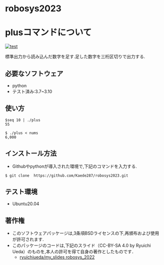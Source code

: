 # robosys2023

# plusコマンドについて
[![test](https://github.com/Kaede287/robosys2023/actions/workflows/test.yml/badge.svg)](https://github.com/Kaede287/robosys2023/actions/workflows/test.yml)

標準出力から読み込んだ数字を足す.足した数字を三桁区切りで出力する.

## 必要なソフトウェア
* python
* テスト済み:3.7~3.10

## 使い方 
```
$seq 10 | ./plus
55

$ ./plus < nums
6,000
```

## インストール方法
* Githubやpythonが導入された環境で,下記のコマンドを入力する.
```
$ git clone  https://github.com/Kaede287/robosys2023.git
```

## テスト環境 
* Ubuntu20.04

## 著作権
* このソフトウェアパッケージは,3条項BSDライセンスの下,再頒布および使用が許可されます.
* このパッケージのコードは,下記のスライド（CC-BY-SA 4.0 by Ryuichi Ueda）のものを,本人の許可を得て自身の著作としたものです．
	* [ryuichiueda/my_slides robosys_2022](https://github.com/ryuichiueda/my_slides/tree/master/robosys_2022)
